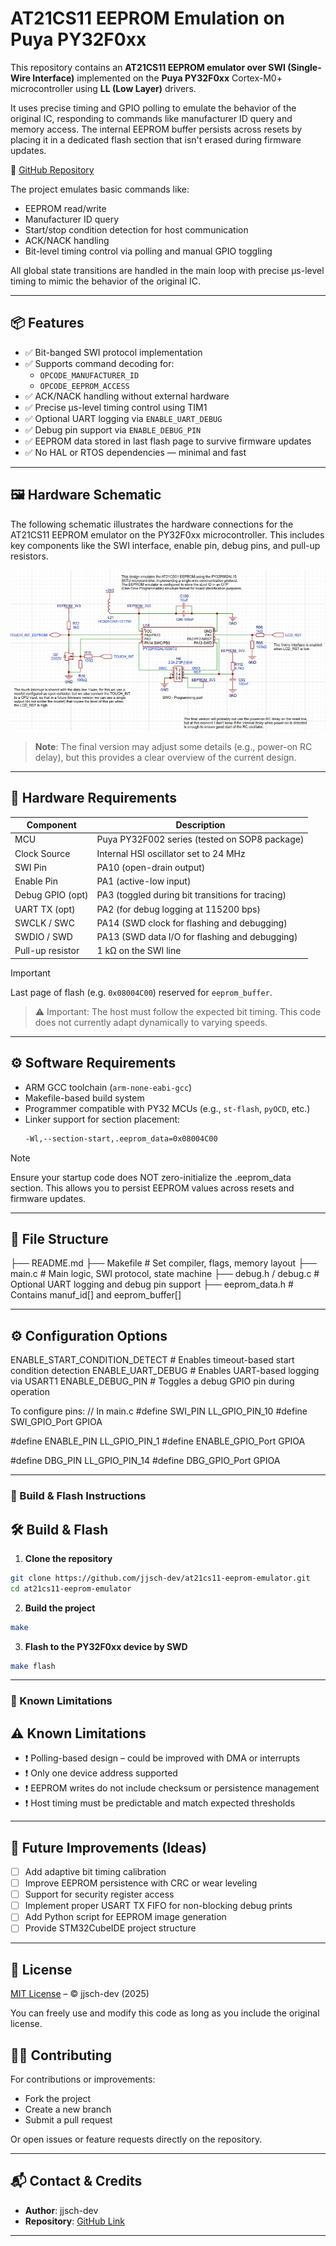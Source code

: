 # AT21CS11 EEPROM Emulation on Puya PY32F0xx

This repository contains an **AT21CS11 EEPROM emulator over SWI (Single-Wire Interface)** implemented on the **Puya PY32F0xx** Cortex-M0+ microcontroller using **LL (Low Layer)** drivers.

It uses precise timing and GPIO polling to emulate the behavior of the original IC, responding to commands like manufacturer ID query and memory access. The internal EEPROM buffer persists across resets by placing it in a dedicated flash section that isn't erased during firmware updates.

🔗 [GitHub Repository](https://github.com/jjsch-dev/at21cs11-eeprom-emulator)

The project emulates basic commands like:
- EEPROM read/write
- Manufacturer ID query
- Start/stop condition detection for host communication
- ACK/NACK handling
- Bit-level timing control via polling and manual GPIO toggling

All global state transitions are handled in the main loop with precise µs-level timing to mimic the behavior of the original IC.

---

## 📦 Features

- ✅ Bit-banged SWI protocol implementation
- ✅ Supports command decoding for:
  - `OPCODE_MANUFACTURER_ID`
  - `OPCODE_EEPROM_ACCESS`
- ✅ ACK/NACK handling without external hardware
- ✅ Precise µs-level timing control using TIM1
- ✅ Optional UART logging via `ENABLE_UART_DEBUG`
- ✅ Debug pin support via `ENABLE_DEBUG_PIN`
- ✅ EEPROM data stored in last flash page to survive firmware updates
- ✅ No HAL or RTOS dependencies — minimal and fast

---

## 🖼️ Hardware Schematic

The following schematic illustrates the hardware connections for the AT21CS11 EEPROM emulator on the PY32F0xx microcontroller. This includes key components like the SWI interface, enable pin, debug pins, and pull-up resistors.

![AT21CS11 EEPROM Emulator Schematic](images/schematic.png)

> **Note**: The final version may adjust some details (e.g., power-on RC delay), but this provides a clear overview of the current design.

---

## 🧰 Hardware Requirements

| Component         | Description |
|------------------|-------------|
| MCU              | Puya PY32F002 series (tested on SOP8 package) |
| Clock Source     | Internal HSI oscillator set to 24 MHz |
| SWI Pin          | PA10 (open-drain output) |
| Enable Pin       | PA1 (active-low input) |
| Debug GPIO (opt) | PA3 (toggled during bit transitions for tracing) |
| UART TX (opt)    | PA2 (for debug logging at 115200 bps) |
| SWCLK / SWC      | PA14 (SWD clock for flashing and debugging) |
| SWDIO / SWD      | PA13 (SWD data I/O for flashing and debugging) |
| Pull-up resistor | 1 kΩ on the SWI line |

> [!IMPORTANT]
> Last page of flash (e.g. `0x08004C00`) reserved for `eeprom_buffer`.

> ⚠️ Important: The host must follow the expected bit timing. This code does not currently adapt dynamically to varying speeds.

---

## ⚙️ Software Requirements

- ARM GCC toolchain (`arm-none-eabi-gcc`)
- Makefile-based build system
- Programmer compatible with PY32 MCUs (e.g., `st-flash`, `pyOCD`, etc.)
- Linker support for section placement:
  ```bash
  -Wl,--section-start,.eeprom_data=0x08004C00

> [!NOTE]
> Ensure your startup code does NOT zero-initialize the .eeprom_data section.
> This allows you to persist EEPROM values across resets and firmware updates. 

---

## 📁 File Structure
├── README.md
├── Makefile                # Set compiler, flags, memory layout
├── main.c                  # Main logic, SWI protocol, state machine
├── debug.h / debug.c       # Optional UART logging and debug pin support
├── eeprom_data.h           # Contains manuf_id[] and eeprom_buffer[]

---

## ⚙️ Configuration Options
ENABLE_START_CONDITION_DETECT   # Enables timeout-based start condition detection
ENABLE_UART_DEBUG               # Enables UART-based logging via USART1
ENABLE_DEBUG_PIN                # Toggles a debug GPIO pin during operation

To configure pins:
// In main.c
#define SWI_PIN             LL_GPIO_PIN_10
#define SWI_GPIO_Port       GPIOA

#define ENABLE_PIN          LL_GPIO_PIN_1
#define ENABLE_GPIO_Port    GPIOA

#define DBG_PIN             LL_GPIO_PIN_14
#define DBG_GPIO_Port       GPIOA

---

### 📑 Build & Flash Instructions

## 🛠 Build & Flash

1. **Clone the repository**

```bash
git clone https://github.com/jjsch-dev/at21cs11-eeprom-emulator.git
cd at21cs11-eeprom-emulator
```
2. **Build the project**

```bash
make
```
3. **Flash to the PY32F0xx device by SWD**

```bash
make flash
```

---

### 📑 Known Limitations

## ⚠️ Known Limitations

- ❗ Polling-based design – could be improved with DMA or interrupts
- ❗ Only one device address supported
- ❗ EEPROM writes do not include checksum or persistence management
- ❗ Host timing must be predictable and match expected thresholds

---

## 🚀 Future Improvements (Ideas)

- [ ] Add adaptive bit timing calibration
- [ ] Improve EEPROM persistence with CRC or wear leveling
- [ ] Support for security register access
- [ ] Implement proper USART TX FIFO for non-blocking debug prints
- [ ] Add Python script for EEPROM image generation
- [ ] Provide STM32CubeIDE project structure

---

## 📜 License

[MIT License](LICENSE) – © jjsch-dev (2025)

You can freely use and modify this code as long as you include the original license.

## 🧑‍💻 Contributing

For contributions or improvements:
- Fork the project
- Create a new branch
- Submit a pull request

Or open issues or feature requests directly on the repository.

---

## 📬 Contact & Credits

- **Author**: jjsch-dev  
- **Repository**: [GitHub Link](https://github.com/jjsch-dev/at21cs11-eeprom-emulator)

---
